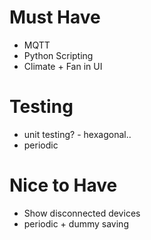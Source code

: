 

# Must Have
 - MQTT
 - Python Scripting
 - Climate + Fan in UI

# Testing
 - unit testing? - hexagonal..
 - periodic

# Nice to Have
 - Show disconnected devices
 - periodic + dummy saving
